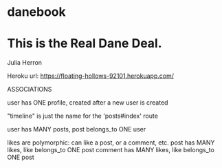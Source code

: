 
danebook
========

This is the Real Dane Deal.
=======


Julia Herron


Heroku url: https://floating-hollows-92101.herokuapp.com/



ASSOCIATIONS

user has ONE profile, created after a new user is created

"timeline" is just the name for the 'posts#index' route

user has MANY posts, post belongs_to ONE user

likes are polymorphic: can like a post, or a comment, etc.
post has MANY likes, like belongs_to ONE post
comment has MANY likes, like belongs_to ONE post
